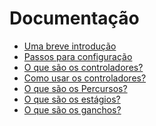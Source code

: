 # Documentação
- [Uma breve introdução](https://github.com/umdez/restificando/blob/master/docs/introducao.md)
- [Passos para configuração](https://github.com/umdez/restificando/blob/master/docs/configuracao.md)
- [O que são os controladores?](https://github.com/umdez/restificando/blob/master/docs/controladores.md)
 - [Como usar os controladores?]()
- [O que são os Percursos?](https://github.com/umdez/restificando/blob/master/docs/percursos.md)
- [O que são os estágios?](https://github.com/umdez/restificando/blob/master/docs/estagios.md)
- [O que são os ganchos?]()

